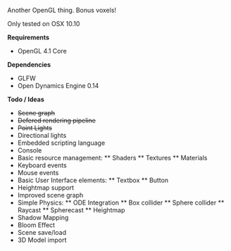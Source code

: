 Another OpenGL thing. Bonus voxels!

Only tested on OSX 10.10

**Requirements**

 * OpenGL 4.1 Core

**Dependencies**

 * GLFW
 * Open Dynamics Engine 0.14

**Todo / Ideas**

 * ~~Scene graph~~
 * ~~Defered rendering pipeline~~
 * ~~Point Lights~~
 * Directional lights
 * Embedded scripting language
 * Console
 * Basic resource management:
 ** Shaders
 ** Textures
 ** Materials
 * Keyboard events
 * Mouse events
 * Basic User Interface elements:
 ** Textbox
 ** Button
 * Heightmap support
 * Improved scene graph
 * Simple Physics:
 ** ODE Integration
 ** Box collider
 ** Sphere collider
 ** Raycast
 ** Spherecast
 ** Heightmap
 * Shadow Mapping
 * Bloom Effect
 * Scene save/load
 * 3D Model import